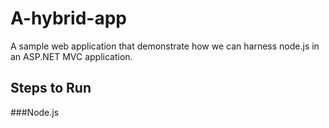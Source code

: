 A-hybrid-app
=============

A sample web application that demonstrate how we can harness node.js in an ASP.NET MVC application.

## Steps to Run

###Node.js
